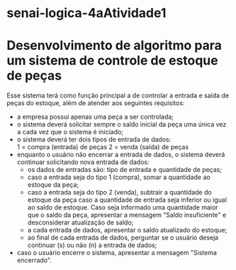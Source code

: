 # senai-logica-4aAtividade1
<h1>Desenvolvimento de algoritmo para um sistema de controle de estoque de peças</h1>
Esse sistema terá como função principal a de controlar a entrada e saída de peças do estoque, além de atender aos seguintes requisitos:

- a empresa possui apenas uma peça a ser controlada;
- o sistema deverá solicitar sempre o saldo inicial da peça uma única vez a cada vez que o sistema é iniciado;
- o sistema deverá ter dois tipos de entrada de dados:  
    1 = compra (entrada) de peças
    2 = venda (saída) de peças
- enquanto o usuário não encerrar a entrada de dados, o sistema deverá continuar solicitando nova entrada de dados:
    - os dados de entradas são: tipo de entrada e quantidade de peças;
    - caso a entrada seja do tipo 1 (compra), somar a quantidade ao estoque da peça;
    - caso a entrada seja do tipo 2 (venda), subtrair a quantidade do estoque da peça caso a quantidade de entrada seja inferior ou igual ao saldo de estoque. Caso seja informado uma quantidade maior que o saldo da peça, apresentar a mensagem “Saldo insuficiente" e desconsiderar atualização de saldo;
    - a cada entrada de dados, apresentar o saldo atualizado do estoque;
    - ao final de cada entrada de dados, perguntar se o usuário deseja continuar (s) ou não (n) a entrada de dados;
- caso o usuário encerre o sistema, apresentar a mensagem "Sistema encerrado".
